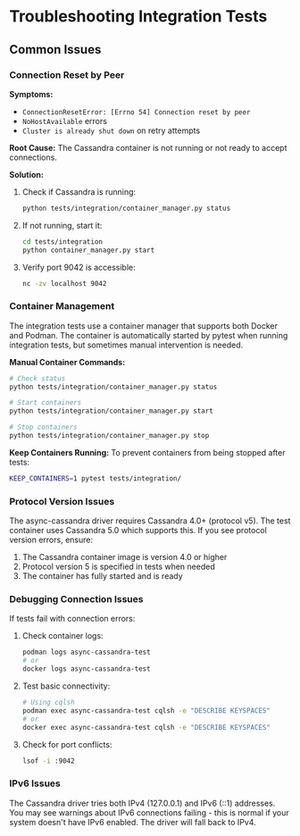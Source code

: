 # Troubleshooting Integration Tests

## Common Issues

### Connection Reset by Peer

**Symptoms:**
- `ConnectionResetError: [Errno 54] Connection reset by peer`
- `NoHostAvailable` errors
- `Cluster is already shut down` on retry attempts

**Root Cause:**
The Cassandra container is not running or not ready to accept connections.

**Solution:**
1. Check if Cassandra is running:
   ```bash
   python tests/integration/container_manager.py status
   ```

2. If not running, start it:
   ```bash
   cd tests/integration
   python container_manager.py start
   ```

3. Verify port 9042 is accessible:
   ```bash
   nc -zv localhost 9042
   ```

### Container Management

The integration tests use a container manager that supports both Docker and Podman. The container is automatically started by pytest when running integration tests, but sometimes manual intervention is needed.

**Manual Container Commands:**
```bash
# Check status
python tests/integration/container_manager.py status

# Start containers
python tests/integration/container_manager.py start

# Stop containers
python tests/integration/container_manager.py stop
```

**Keep Containers Running:**
To prevent containers from being stopped after tests:
```bash
KEEP_CONTAINERS=1 pytest tests/integration/
```

### Protocol Version Issues

The async-cassandra driver requires Cassandra 4.0+ (protocol v5). The test container uses Cassandra 5.0 which supports this. If you see protocol version errors, ensure:

1. The Cassandra container image is version 4.0 or higher
2. Protocol version 5 is specified in tests when needed
3. The container has fully started and is ready

### Debugging Connection Issues

If tests fail with connection errors:

1. Check container logs:
   ```bash
   podman logs async-cassandra-test
   # or
   docker logs async-cassandra-test
   ```

2. Test basic connectivity:
   ```bash
   # Using cqlsh
   podman exec async-cassandra-test cqlsh -e "DESCRIBE KEYSPACES"
   # or
   docker exec async-cassandra-test cqlsh -e "DESCRIBE KEYSPACES"
   ```

3. Check for port conflicts:
   ```bash
   lsof -i :9042
   ```

### IPv6 Issues

The Cassandra driver tries both IPv4 (127.0.0.1) and IPv6 (::1) addresses. You may see warnings about IPv6 connections failing - this is normal if your system doesn't have IPv6 enabled. The driver will fall back to IPv4.
